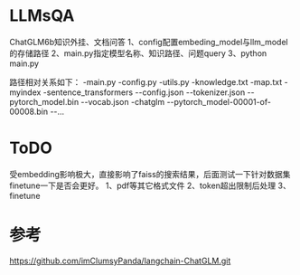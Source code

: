 # LLMsQA

ChatGLM6b知识外挂、文档问答
1、config配置embeding_model与llm_model的存储路径
2、main.py指定模型名称、知识路径、问题query
3、python main.py

路径相对关系如下：
-main.py
-config.py
-utils.py
-knowledge.txt
-map.txt
-myindex
-sentence_transformers
--config.json
--tokenizer.json
--pytorch_model.bin
--vocab.json
-chatglm
--pytorch_model-00001-of-00008.bin
--...

# ToDO
受embedding影响极大，直接影响了faiss的搜索结果，后面测试一下针对数据集finetune一下是否会更好。
1、pdf等其它格式文件
2、token超出限制后处理
3、finetune

# 参考
https://github.com/imClumsyPanda/langchain-ChatGLM.git
